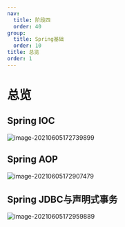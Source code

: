 ```yaml
---
nav:
  title: 阶段四
  order: 40
group:
  title: Spring基础
  order: 10
title: 总览
order: 1
---
```


# 总览

## Spring IOC

![image-20210605172739899](https://wsk-mweb.oss-cn-hangzhou.aliyuncs.com/ipic/2021-06-05-092741.png)

## Spring AOP

![image-20210605172907479](https://wsk-mweb.oss-cn-hangzhou.aliyuncs.com/ipic/2021-06-05-092909.png)

## Spring JDBC与声明式事务

![image-20210605172959889](https://wsk-mweb.oss-cn-hangzhou.aliyuncs.com/ipic/2021-06-05-093013.png)